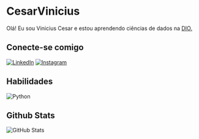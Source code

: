 # CesarVinicius
Olá! Eu sou Vinicius Cesar e estou aprendendo ciências de dados na [DIO.](https://web.dio.me/users/cesarvinicius322?tab=skills)
## Conecte-se comigo
[![LinkedIn](https://img.shields.io/badge/LinkedIn-000?style=for-the-badge&logo=linkedin&logoColor=0E76A8)](https://www.linkedin.com/in/vinicius-cesar-77b21521b/)
[![Instagram](https://img.shields.io/badge/Instagram-000?style=for-the-badge&logo=instagram)](https://www.instagram.com/guaxinim_rmc/)



## Habilidades
![Python](https://img.shields.io/badge/Python-000?style=for-the-badge&logo=python)

## Github Stats
![GitHub Stats](https://github-readme-stats.vercel.app/api?username=Cesarvinicius&theme=transparent&bg_color=013&border_color=30A3DC&show_icons=true&icon_color=30A3DC&title_color=E94D5F&text_color=FFF)